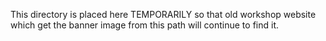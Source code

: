This directory is placed here TEMPORARILY so that old workshop website which get the banner image from this path will continue to find it.
